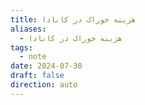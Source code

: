 ```yaml
---
title: هزینه خوراک در کانادا
aliases:
  - هزینه خوراک در کانادا
tags:
  - note
date: 2024-07-30
draft: false
direction: auto
---
```



